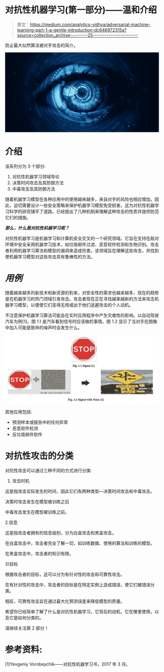 # 对抗性机器学习(第一部分)——温和介绍

> 原文：<https://medium.com/analytics-vidhya/adversarial-machine-learning-part-1-a-gentle-introduction-dc646972315a?source=collection_archive---------25----------------------->

防止最大似然算法被对手攻击的简介。

![](img/6ac3dc63d6a3af1ef558ff2ec3396792.png)

# 介绍

该系列分为 3 个部分:

1.  对抗性机器学习领域导论
2.  决策时间攻击及其防御方法
3.  中毒攻击及其防御方法

随着机器学习模型在各种应用中的使用越来越多，来自对手的风险也相应增加。因此，迫切需要设计一些安全策略来保护机器学习模型免受损害。这为对抗性机器学习科学的研究铺平了道路。已经提出了几种机制来理解这种攻击的性质并提供防范它们的措施。

***那么，什么是对抗性机器学习呢？***

对抗性机器学习是机器学习和计算机安全交叉的一个研究领域。它旨在支持在敌对环境中安全采用机器学习技术，如垃圾邮件过滤、恶意软件检测和生物识别。攻击者利用机器学习算法和模型的漏洞来造成伤害。该领域旨在理解这些攻击，并找到使机器学习模型对这些攻击具有鲁棒性的方法。

# ***用例***

随着越来越多的新技术和新资源的到来，对安全性的需求也越来越多，现在的趋势是在机器学习的热门领域引发攻击。攻击者现在正在寻找越来越新的方法来攻击机器学习模型，以便使它们变得无用或出于他们逃避攻击的个人动机。

不注意保护机器学习算法可能会在实时应用程序中产生灾难性的影响。以自动驾驶汽车为例[1]。图 1.1 是汽车看到信号时应该做的事情。图 1.2 显示了当对手在图像中加入可能是致命的噪声时会发生什么。

![](img/00f8f0ab17aeb841ba9527010699bc0a.png)

其他应用包括:

*   预测样本或报告中的任何异常
*   恶意软件检测
*   反垃圾邮件软件

# 对抗性攻击的分类

对抗性攻击可以通过三种不同的方式进行分类:

1.  攻击时机

这是指攻击实际发生的时间，因此它们有两种类型—决策时间攻击和中毒攻击。

决策时攻击发生在模型被训练之后

中毒攻击发生在模型被训练之前。

2.信息

这是指攻击者拥有的信息级别，分为白盒攻击和黑盒攻击。

在白盒攻击中，攻击者完全了解一切，如训练数据、使用的算法和训练的模型。

在黑盒攻击中，攻击者的知识有限。

3)目标

根据攻击者的目标，这可以分为有针对性的攻击和可靠性攻击。

在有针对性的攻击中，攻击者的目标是在特定实例上造成错误，使它们被错误分类。

相反，可靠性攻击旨在通过最大化预测误差来降低模型的质量。

希望你已经简单了解了什么是对抗性机器学习，它背后的动机，它在哪里使用，以及它是如何分类的。

请继续关注第 2 部分！

# 参考资料:

[1]Yevgeniy Vorobeychik——对抗性机器学习书，2017 年 3 月。